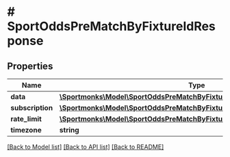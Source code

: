 # # SportOddsPreMatchByFixtureIdResponse

## Properties

Name | Type | Description | Notes
------------ | ------------- | ------------- | -------------
**data** | [**\Sportmonks\Model\SportOddsPreMatchByFixtureIdResponseDataInner[]**](SportOddsPreMatchByFixtureIdResponseDataInner.md) |  | [optional]
**subscription** | [**\Sportmonks\Model\SportOddsPreMatchByFixtureIdResponseSubscriptionInner[]**](SportOddsPreMatchByFixtureIdResponseSubscriptionInner.md) |  | [optional]
**rate_limit** | [**\Sportmonks\Model\SportOddsPreMatchByFixtureIdResponseRateLimit**](SportOddsPreMatchByFixtureIdResponseRateLimit.md) |  | [optional]
**timezone** | **string** |  | [optional]

[[Back to Model list]](../../README.md#models) [[Back to API list]](../../README.md#endpoints) [[Back to README]](../../README.md)
